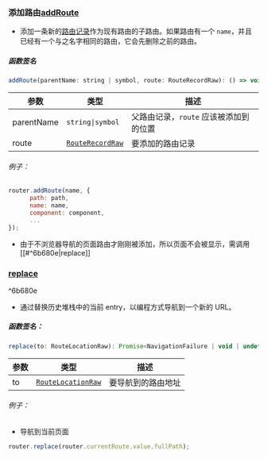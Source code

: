 ### 添加路由[addRoute](https://next.router.vuejs.org/zh/api/#addroute)

- 添加一条新的[路由记录](https://next.router.vuejs.org/zh/api/#routerecordraw)作为现有路由的子路由。如果路由有一个 `name`，并且已经有一个与之名字相同的路由，它会先删除之前的路由。

##### 函数签名

```js
addRoute(parentName: string | symbol, route: RouteRecordRaw): () => void
```
|参数|类型|描述|
|--|--|--|
|parentName|``string\|symbol``|父路由记录，`route` 应该被添加到的位置|
|route|[`RouteRecordRaw`](https://next.router.vuejs.org/zh/api/#routerecordraw)|要添加的路由记录|
###### 例子：
```js
router.addRoute(name, {
	  path: path,
	  name: name,
	  component: component,
	  ...
});
```
- 由于不浏览器导航的页面路由才刚刚被添加，所以页面不会被显示，需调用	[[#^6b680e|replace]]

### [replace](https://next.router.vuejs.org/zh/api/#replace-1)

^6b680e
- 通过替换历史堆栈中的当前 entry，以编程方式导航到一个新的 URL。

##### 函数签名：

```js
replace(to: RouteLocationRaw): Promise<NavigationFailure | void | undefined>
```

|参数|类型|描述|
|--|--|--|
|to|[`RouteLocationRaw`](https://next.router.vuejs.org/zh/api/#routelocationraw)|要导航到的路由地址|
###### 例子：
- 导航到当前页面
```js
router.replace(router.currentRoute.value.fullPath);
```